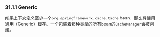 ### 31.1.1 Generic

如果上下文定义至少一个`org.springframework.cache.Cache` bean，那么将使用通用（Generic）缓存。一个包装着那种类型的所有bean的`CacheManager`会被创建。